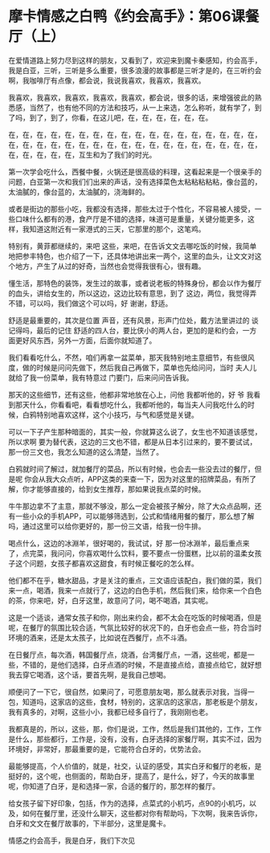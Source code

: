 # 摩卡情感之白鸭《约会高手》：第06课餐厅（上）

在爱情道路上努力尽到这样的朋友，又看到了，欢迎来到魔卡秦感知，约会高手，我是白亚，三听，三听是多么重要，很多浪漫的故事都是三听才是的，在三听约会啊，我咖啡厅有点像，都会说，我说我喜欢，我喜欢，我喜欢。

我喜欢，我喜欢，我喜欢，我喜欢，我喜欢，都会说，很多的话，来增强彼此的熟悉感，当然了，也有他不同的方法和技巧，从一上来选，怎么称听，就有学了，到了吗，到了，到了，你看，在这儿吧，在，在，在，在，在，在。

在，在，在，在，在，在，在，在，在，在，在，在，在，在，在，在，在，在，在，在，在，在，在，在，在，在，在，在，在，在，在，在，在，在，在，在，在，在，在，在，在，互生和为了我们的时光。

第一次学会吃什么，西餐中餐，火锅还是很高级的料理，这看起来是一个很亲手的问题，白亚第一次和我们们出来的声话，没有选择菜色太粘粘粘粘粘，像台蓝的，太油膩的，像台蓝的，太油膩的，浇海鲜的。

或者是街边的那些小吃，我都没有选择，那些太过于个性化，不容易被人接受，一些口味什么都有的港，食产厅是不错的选择，味道可是重量，关键分能更多，这样，我知道这附近有一家港式的三天，它那里的那个，这笔鸡。

特别有，黄菲都继续的，来吧 这些，来吧，在告诉文文去哪吃饭的时候，我简单地把参丰特色，也介绍了一下，还具体地讲出来一两个，这里的血头，让文文对这个地方，产生了从过的好奇，当然也会觉得我很有心，很有趣。

懂生活，那特色的装饰，发生过的故事，或者说老板的特殊身份，都会以作为餐厅的血头，讲给女生的，所以这边，这边比较有意思，到了 这边，两位，我觉得弄不错，可以吗，我们做这个可以吗，好 谢谢，舒适。

舒适是最重要的，其次是位置 声音，还有风景，形声门位处，戴方法里讲过的 谈记得吗，最后的记住 舒适的四人台，要比侠小的两人台，更加的是和约会，一方面更好风东西，另外一方面，后面你就知道了。

我们看看吃什么，不然，咱们再拿一盆菜单，那天我特别地主意细节，有些很风度，做的时候是问问先做下，然后我自己再做下，菜单也先给问问，当时 夫人儿就给了我一份菜单，我有特意过 门要门，后来问问告诉我。

那天的这些细节，还有这些，他都非常地放在心上，问他 我都听他的，好 爷 我看到那天什么，你看看吧，看看想吃什么，我都听他的，每当夫人问我吃什么的时候，白鸦特别地喜欢这样，这个小技巧，与气和感觉是关键。

可以一下子产生那种暗面的，其实一般，你就算这么说了，女生也不知道该感觉，所以求啊 要为替代表，这边的三文也不错，都是从日本引过来的，要不要试试，那一份三文也，我怎么知道的这么清楚，当然了。

白鸦就时间了解过，就加餐厅的菜品，所以有时候，也会去一些没去过的餐厅，但是呢 你会从我大众点听，APP这类的来查一下，因为对这里的招牌菜品，有所了解，你才能够直接的，给到女生推荐，那如果说我点菜的时候。

牛牛那边拿不了主意，那就不够没，那么一定会被孩子解分，除了大众点品啊，还有一些小众的手机APP，可以能够筛选到，公式和情绪用餐的餐厅，那么想了解吗，通过这里可以给你更好的，那一份三文语，给我一份牛排。

喝点什么，这边的冰淵羊，很好喝的，我试试，好 那一份冰淵羊，最后重点来了，点完菜，我问问，你喜欢喝什么饮料，要不要点一份蛋糕，比以前的温柔女孩子这个问题，女孩子都喜欢这甜食，有时候正餐吃的怎么样。

他们都不在乎，糖水甜品，才是关注的重点，三文语应该配白，我们做的菜，我们来一点，喝酒，我来一点就行了，这边的白色手机，然后我们来，给你来一个白色的茶，你来吧，好，白牙这里，故意问了问，喝不喝酒，其实呢。

这是一个适谈，通常女孩子和你，刚出来约会，都不太会在吃饭的时候喝酒，但是呢，在餐厅的氛围比较合适，气氛比较好的状况下的，白牙也会点一些，符合当时环境的酒来，还是太太孩子，比如说在西餐厅，点不斗酒。

在日餐厅点，每次酒，韩国餐厅点，烧酒，台湾餐厅点，一酒，这些呢，都是一些，不错的，是他们选择，白牙点酒的时候，不是直接点给，直接点给它，就好想我去穿它喝酒，这个话，要首先啊，是我自己想喝。

顺便问了一下它，很自然，如果问了，可愿意朋友喝，那么就表示对我，当得一包，知道吗，这家店的这些，食材，特别的，这家店的这家店，那老板是个朋友，我有真多的，对啊，这些小小，我都已经多自行了，我刚刚也老。

我都真是的，所以，这些，那，你们是说，工作，然后是我们其他的，工作，工作是什么，那些都行，工作是，没有，没有，白牙选择的家餐厅啊，其实不过，因为环境好，非常好，那最重要的是，它能符合白牙的，优势法会。

最能够提高，个人价值的，就是，社交，认证的感受，其实白牙和餐厅的老板，是挺好的，这个呢，也侧面的，帮助白牙，提高了，是什么，好了，今天的故事里呢，你知道了白牙，是和选择一家，合适的餐厅的，那怎样的餐厅。

给女孩子留下好印象，包括，作为的选择，点菜式的小机巧，点90的小机巧，以及，如何在餐厅里，还没什么聊天，这些都对你有帮助吗，下次啊，我来告诉你，白牙和文文在餐厅故事的，下半部分，这里是魔卡。

情感之约会高手，我是白牙，我们下次见